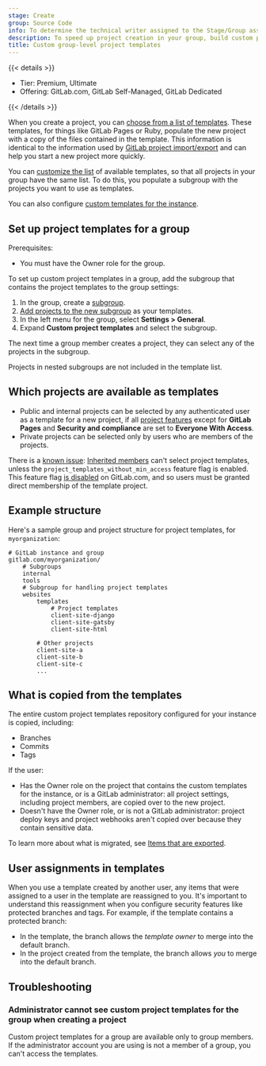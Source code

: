 ```yaml
---
stage: Create
group: Source Code
info: To determine the technical writer assigned to the Stage/Group associated with this page, see https://handbook.gitlab.com/handbook/product/ux/technical-writing/#assignments
description: To speed up project creation in your group, build custom project templates and share them with your group.
title: Custom group-level project templates
---
```


{{< details >}}

- Tier: Premium, Ultimate
- Offering: GitLab.com, GitLab Self-Managed, GitLab Dedicated

{{< /details >}}

When you create a project, you can [choose from a list of templates](../project/_index.md).
These templates, for things like GitLab Pages or Ruby, populate the new project with a copy of the files contained in the
template. This information is identical to the information used by [GitLab project import/export](../project/settings/import_export.md)
and can help you start a new project more quickly.

You can [customize the list](../project/_index.md) of available templates, so
that all projects in your group have the same list. To do this, you populate a subgroup with the projects you want to
use as templates.

You can also configure [custom templates for the instance](../../administration/custom_project_templates.md).

## Set up project templates for a group

Prerequisites:

- You must have the Owner role for the group.

To set up custom project templates in a group, add the subgroup that contains the
project templates to the group settings:

1. In the group, create a [subgroup](subgroups/_index.md).
1. [Add projects to the new subgroup](_index.md#add-projects-to-a-group) as your templates.
1. In the left menu for the group, select **Settings > General**.
1. Expand **Custom project templates** and select the subgroup.

The next time a group member creates a project, they can select any of the projects in the subgroup.

Projects in nested subgroups are not included in the template list.

## Which projects are available as templates

- Public and internal projects can be selected by any authenticated user as a template for a new project,
  if all [project features](../project/settings/_index.md#configure-project-features-and-permissions)
  except for **GitLab Pages** and **Security and compliance** are set to **Everyone With Access**.
- Private projects can be selected only by users who are members of the projects.

There is a [known issue](https://gitlab.com/gitlab-org/gitlab/-/issues/295646):
[Inherited members](../project/members/_index.md#membership-types) can't select project templates,
unless the `project_templates_without_min_access` feature flag is enabled.
This feature flag [is disabled](https://gitlab.com/gitlab-org/gitlab/-/issues/425452)
on GitLab.com, and so users must be granted direct membership of the template project.

## Example structure

Here's a sample group and project structure for project templates, for `myorganization`:

```plaintext
# GitLab instance and group
gitlab.com/myorganization/
    # Subgroups
    internal
    tools
    # Subgroup for handling project templates
    websites
        templates
            # Project templates
            client-site-django
            client-site-gatsby
            client-site-html

        # Other projects
        client-site-a
        client-site-b
        client-site-c
        ...
```

## What is copied from the templates

The entire custom project templates repository configured for your instance is copied, including:

- Branches
- Commits
- Tags

If the user:

- Has the Owner role on the project that contains the custom templates for the instance, or is a GitLab administrator:
  all project settings, including project members, are copied over to the new project.
- Doesn't have the Owner role, or is not a GitLab administrator:
  project deploy keys and project webhooks aren't copied over because they contain sensitive data.

To learn more about what is migrated, see
[Items that are exported](../project/settings/import_export.md#project-items-that-are-exported).

## User assignments in templates

When you use a template created by another user, any items that were assigned
to a user in the template are reassigned to you. It's important to understand
this reassignment when you configure security features like protected branches
and tags. For example, if the template contains a protected branch:

- In the template, the branch allows the _template owner_ to merge into the default branch.
- In the project created from the template, the branch allows _you_ to merge into
  the default branch.

## Troubleshooting

### Administrator cannot see custom project templates for the group when creating a project

Custom project templates for a group are available only to group members.
If the administrator account you are using is not a member of a group,
you can't access the templates.
